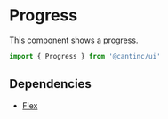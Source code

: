 # Progress

This component shows a progress.

```typescript
import { Progress } from '@cantinc/ui'
```

## Dependencies

- [Flex](/layout/flex)
